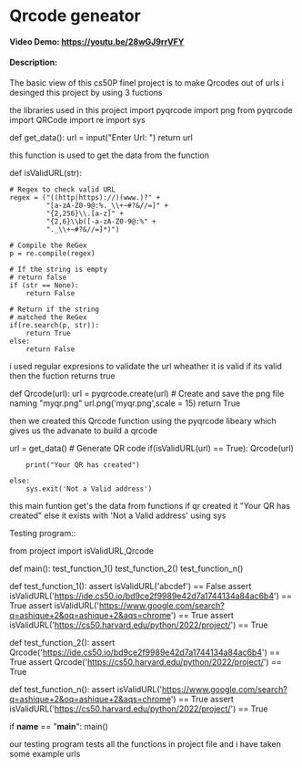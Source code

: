# Qrcode geneator
#### Video Demo: https://youtu.be/28wGJ9rrVFY
#### Description:
The basic view of this cs50P finel project is to make Qrcodes out of  urls
i desinged this project by using 3 fuctions

the libraries used in this project
import pyqrcode
import png
from pyqrcode import QRCode
import re
import sys


def get_data():
    url = input("Enter Url: ")
    return url

this function is used to get the data from the function

def isValidURL(str):

    # Regex to check valid URL
    regex = ("((http|https)://)(www.)?" +
             "[a-zA-Z0-9@:%._\\+~#?&//=]" +
             "{2,256}\\.[a-z]" +
             "{2,6}\\b([-a-zA-Z0-9@:%" +
             "._\\+~#?&//=]*)")

    # Compile the ReGex
    p = re.compile(regex)

    # If the string is empty
    # return false
    if (str == None):
        return False

    # Return if the string
    # matched the ReGex
    if(re.search(p, str)):
        return True
    else:
        return False

i used regular expresions to validate the
url wheather it is valid if its valid
then the fuction returns true

def Qrcode(url):
    url = pyqrcode.create(url)
    # Create and save the png file naming "myqr.png"
    url.png('myqr.png',scale = 15)
    return True

then we created this Qrcode function using the
pyqrcode libeary which gives us
the advanate to build a qrcode

url = get_data()
    # Generate QR code
    if(isValidURL(url) == True):
        Qrcode(url)

        print("Your QR has created")

    else:
        sys.exit('Not a Valid address')

this main funtion get's the data from functions
if qr created it "Your QR has created" else
it exists with 'Not a Valid address' using sys


Testing program::

from project import isValidURL,Qrcode

def main():
    test_function_1()
    test_function_2()
    test_function_n()


def test_function_1():
    assert isValidURL('abcdef') == False
    assert isValidURL('https://ide.cs50.io/bd9ce2f9989e42d7a1744134a84ac6b4') == True
    assert isValidURL('https://www.google.com/search?q=ashique+2&oq=ashique+2&aqs=chrome') == True
    assert isValidURL('https://cs50.harvard.edu/python/2022/project/') == True




def test_function_2():
    assert Qrcode('https://ide.cs50.io/bd9ce2f9989e42d7a1744134a84ac6b4') == True
    assert Qrcode('https://cs50.harvard.edu/python/2022/project/') == True


def test_function_n():
    assert isValidURL('https://www.google.com/search?q=ashique+2&oq=ashique+2&aqs=chrome') == True
    assert isValidURL('https://cs50.harvard.edu/python/2022/project/') == True



if __name__ == "__main__":
    main()


our testing program tests all the functions in project file
and i have taken some example urls


